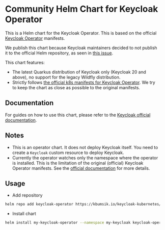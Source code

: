 # Community Helm Chart for Keycloak Operator

This is a Helm chart for the Keycloak Operator. This is based on the official
[Keycloak Operator](https://github.com/keycloak/keycloak-k8s-resources/tree/main/kubernetes) manifests.

We publish this chart because Keycloak maintainers decided to not publish it to the official Helm repository, as seen in [this issue](https://github.com/keycloak/keycloak/issues/16210).

This chart features:

- The latest Quarkus distribution of Keycloak only (Keycloak 20 and above), no support for the legacy Wildfly distribution.
- Strictly follows [the official k8s manifests for Keycloak Operator](https://github.com/keycloak/keycloak-k8s-resources). We try to keep the chart as close as possible to the original manifests.

## Documentation

For guides on how to use this chart, please refer to the [Keycloak official documentation](https://www.keycloak.org/guides#operator).

## Notes

- This is an operator chart. It does not deploy Keycloak itself. You need to create a `Keycloak` custom resource to deploy Keycloak.
- Currently the operator watches only the namespace where the operator is installed. This is the limitation of the original (official) Keycloak Operator manifests. See the [official documentation](https://www.keycloak.org/operator/installation) for more details.

## Usage

- Add repository

```bash
helm repo add keycloak-operator https://kbumsik.io/keycloak-kubernetes/
```

- Install chart

```bash
helm install my-keycloak-operator --namespace my-keycloak keycloak-operator/keycloak-operator
```
